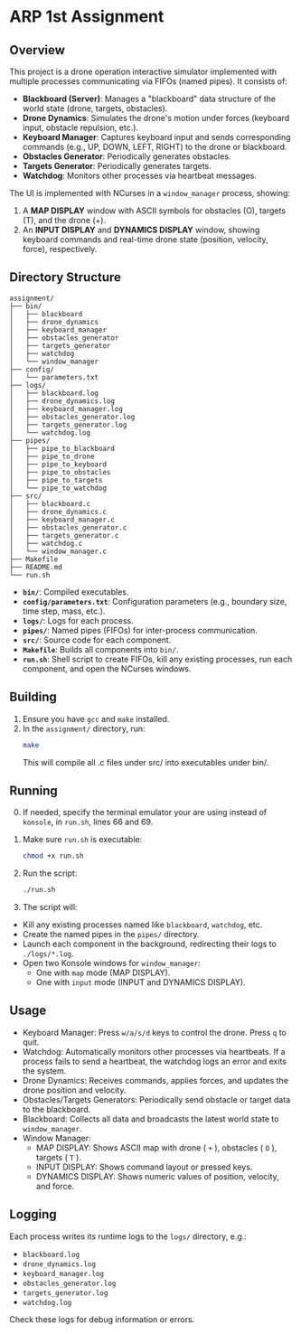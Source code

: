 # ARP 1st Assignment


## Overview
This project is a drone operation interactive simulator implemented with multiple processes communicating via FIFOs (named pipes). It consists of:
- **Blackboard (Server)**: Manages a "blackboard" data structure of the world state (drone, targets, obstacles).
- **Drone Dynamics**: Simulates the drone's motion under forces (keyboard input, obstacle repulsion, etc.).
- **Keyboard Manager**: Captures keyboard input and sends corresponding commands (e.g., UP, DOWN, LEFT, RIGHT) to the drone or blackboard.
- **Obstacles Generator**: Periodically generates obstacles.
- **Targets Generator**: Periodically generates targets.
- **Watchdog**: Monitors other processes via heartbeat messages.

The UI is implemented with NCurses in a `window_manager` process, showing:
1. A **MAP DISPLAY** window with ASCII symbols for obstacles (O), targets (T), and the drone (+).
2. An **INPUT DISPLAY** and **DYNAMICS DISPLAY** window, showing keyboard commands and real-time drone state (position, velocity, force), respectively.


## Directory Structure
```
assignment/
├── bin/
│   ├── blackboard
│   ├── drone_dynamics
│   ├── keyboard_manager
│   ├── obstacles_generator
│   ├── targets_generator
│   ├── watchdog
│   └── window_manager
├── config/
│   └── parameters.txt
├── logs/
│   ├── blackboard.log
│   ├── drone_dynamics.log
│   ├── keyboard_manager.log
│   ├── obstacles_generator.log
│   ├── targets_generator.log
│   └── watchdog.log
├── pipes/
│   ├── pipe_to_blackboard
│   ├── pipe_to_drone
│   ├── pipe_to_keyboard
│   ├── pipe_to_obstacles
│   ├── pipe_to_targets
│   └── pipe_to_watchdog
├── src/
│   ├── blackboard.c
│   ├── drone_dynamics.c
│   ├── keyboard_manager.c
│   ├── obstacles_generator.c
│   ├── targets_generator.c
│   ├── watchdog.c
│   └── window_manager.c
├── Makefile
├── README.md
└── run.sh
```

- **`bin/`**: Compiled executables.
- **`config/parameters.txt`**: Configuration parameters (e.g., boundary size, time step, mass, etc.).
- **`logs/`**: Logs for each process.
- **`pipes/`**: Named pipes (FIFOs) for inter-process communication.
- **`src/`**: Source code for each component.
- **`Makefile`**: Builds all components into `bin/`.
- **`run.sh`**: Shell script to create FIFOs, kill any existing processes, run each component, and open the NCurses windows.


## Building
1. Ensure you have `gcc` and `make` installed.
2. In the `assignment/` directory, run:
   ```bash
   make
   ```
    This will compile all .c files under src/ into executables under bin/.


## Running
0. If needed, specify the terminal emulator your are using instead of `konsole`, in `run.sh`, lines 66 and 69.

1. Make sure `run.sh` is executable:
    ```bash
   chmod +x run.sh
   ```
2. Run the script:
   ```bash
   ./run.sh
   ```
3. The script will:
- Kill any existing processes named like `blackboard`, `watchdog`, etc.
- Create the named pipes in the `pipes/` directory.
- Launch each component in the background, redirecting their logs to `./logs/*.log`.
- Open two Konsole windows for `window_manager`:
    - One with `map` mode (MAP DISPLAY).
    - One with `input` mode (INPUT and DYNAMICS DISPLAY).


## Usage
- Keyboard Manager: Press `w/a/s/d` keys to control the drone. Press `q` to quit.
- Watchdog: Automatically monitors other processes via heartbeats. If a process fails to send a heartbeat, the watchdog logs an error and exits the system.
- Drone Dynamics: Receives commands, applies forces, and updates the drone position and velocity.
- Obstacles/Targets Generators: Periodically send obstacle or target data to the blackboard.
- Blackboard: Collects all data and broadcasts the latest world state to `window_manager`.
- Window Manager:
    - MAP DISPLAY: Shows ASCII map with drone ( `+` ), obstacles ( `O` ), targets ( `T` ).
    - INPUT DISPLAY: Shows command layout or pressed keys.
    - DYNAMICS DISPLAY: Shows numeric values of position, velocity, and force.


## Logging
Each process writes its runtime logs to the `logs/` directory, e.g.:

- `blackboard.log`
- `drone_dynamics.log`
- `keyboard_manager.log`
- `obstacles_generator.log`
- `targets_generator.log`
- `watchdog.log`

Check these logs for debug information or errors.
